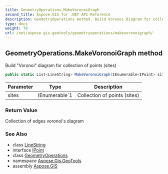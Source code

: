 ```yaml
---
title: GeometryOperations.MakeVoronoiGraph
second_title: Aspose.GIS for .NET API Reference
description: GeometryOperations method. Build Voronoi diagram for collection of points sites
type: docs
weight: 70
url: /net/aspose.gis.geotools/geometryoperations/makevoronoigraph/
---
```

## GeometryOperations.MakeVoronoiGraph method

Build "Voronoi" diagram for collection of points (sites)

```csharp
public static List<LineString> MakeVoronoiGraph(IEnumerable<IPoint> sites)
```

| Parameter | Type | Description |
| --- | --- | --- |
| sites | IEnumerable`1 | Collection of points (sites) |

### Return Value

Collection of edges voronoi's diagram

### See Also

* class [LineString](../../../aspose.gis.geometries/linestring/)
* interface [IPoint](../../../aspose.gis.geometries/ipoint/)
* class [GeometryOperations](../)
* namespace [Aspose.Gis.GeoTools](../../geometryoperations/)
* assembly [Aspose.GIS](../../../)


